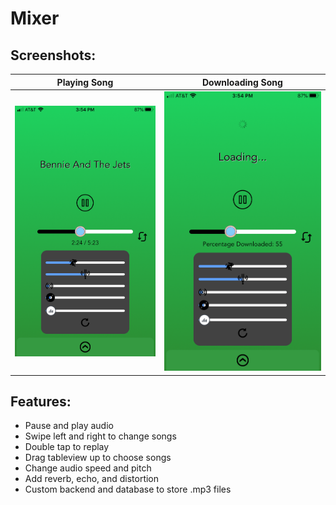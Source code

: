 # Mixer

## Screenshots:
Playing Song                   |  Downloading Song
:-----------------------------:|:-------------------------:
![playing song screenshot](/images/screenshot4.png)  |  ![downloading song screenshot](/images/screenshot3.png)

## Features:
- Pause and play audio
- Swipe left and right to change songs
- Double tap to replay
- Drag tableview up to choose songs
- Change audio speed and pitch
- Add reverb, echo, and distortion
- Custom backend and database to store .mp3 files
